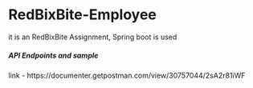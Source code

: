 # RedBixBite-Employee
it is an RedBixBite Assignment, Spring boot is used


<h5>API Endpoints and sample </h5>
link - https://documenter.getpostman.com/view/30757044/2sA2r81iWF
